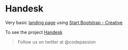 # Handesk

Very basic [landing page](http://handesk.io) using [Start Bootstrap - Creative](https://startbootstrap.com/template-overviews/creative/)

To see the project [Handesk](https://github.com/BadChoice/handesk)

> Follow us on twitter at @codepassion

